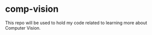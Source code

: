 # comp-vision
This repo will be used to hold my code related to learning more about Computer Vision.
